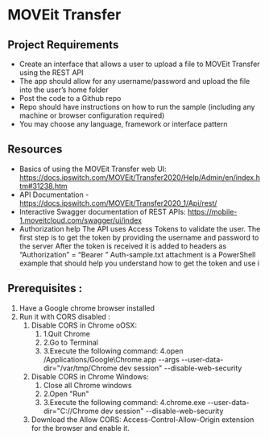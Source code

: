 # MOVEit Transfer

## Project Requirements
- Create an interface that allows a user to upload a file to MOVEit Transfer using the REST API
- The app should allow for any username/password and upload the file into the user’s home folder
- Post the code to a Github repo
- Repo should have instructions on how to run the sample (including any machine or browser configuration required)
- You may choose any language, framework or interface pattern

## Resources
- Basics of using the MOVEit Transfer web UI: https://docs.ipswitch.com/MOVEit/Transfer2020/Help/Admin/en/index.htm#31238.htm
- API Documentation - https://docs.ipswitch.com/MOVEit/Transfer2020_1/Api/rest/
- Interactive Swagger documentation of REST APIs: https://mobile-1.moveitcloud.com/swagger/ui/index
- Authorization help
The API uses Access Tokens to validate the user. The first step is to get the token by providing the username and password to the server
After the token is received it is added to headers as “Authorization” = “Bearer ”
Auth-sample.txt attachment is a PowerShell example that should help you understand how to get the token and use i

## Prerequisites :
   1. Have a Google chrome browser installed
   2. Run it with CORS disabled :
      1. Disable CORS in Chrome oOSX: 
         1. 1.Quit Chrome
         2. 2.Go to Terminal
         3. 3.Execute the following command: 4.open /Applications/Google\Chrome.app --args --user-data-dir="/var/tmp/Chrome dev session" --disable-web-security
      2. Disable CORS in Chrome Windows: 
         1. Close all Chrome windows
         2. 2.Open "Run"
         3. 3.Execute the following command: 4.chrome.exe --user-data-dir="C://Chrome dev session" --disable-web-security
      3. Download the Allow CORS: Access-Control-Allow-Origin extension for the browser and enable it.
